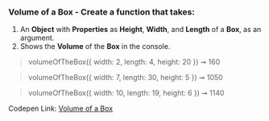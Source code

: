 ### Volume of a Box - Create a function that takes: 

1. An **Object** with **Properties** as **Height**, **Width**, and **Length** of a **Box**, as an argument. 
1. Shows the **Volume** of the **Box** in the console.

> volumeOfTheBox({
  width: 2,
  length: 4,
  height: 20
}) ➞ 160 

> volumeOfTheBox({
  width: 7,
  length: 30,
  height: 5
}) ➞ 1050

> volumeOfTheBox({
  width: 10,
  length: 19,
  height: 6
}) ➞ 1140

Codepen Link: [Volume of a Box](https://codepen.io/naveencoder/pen/qBBEEbm?editors=0012)